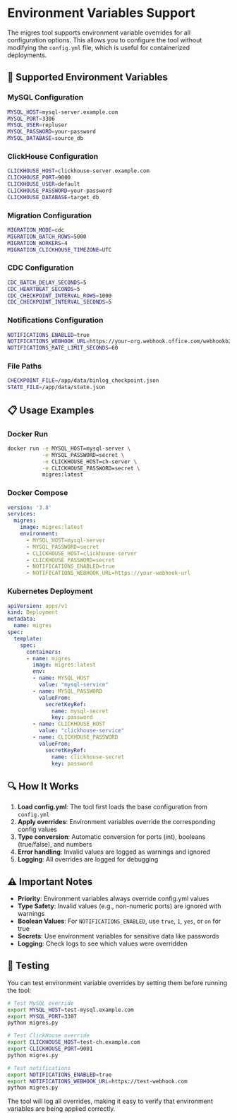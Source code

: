 # Environment Variables Support

The migres tool supports environment variable overrides for all configuration options. This allows you to configure the tool without modifying the `config.yml` file, which is useful for containerized deployments.

## 🔧 Supported Environment Variables

### MySQL Configuration
```bash
MYSQL_HOST=mysql-server.example.com
MYSQL_PORT=3306
MYSQL_USER=repluser
MYSQL_PASSWORD=your-password
MYSQL_DATABASE=source_db
```

### ClickHouse Configuration
```bash
CLICKHOUSE_HOST=clickhouse-server.example.com
CLICKHOUSE_PORT=9000
CLICKHOUSE_USER=default
CLICKHOUSE_PASSWORD=your-password
CLICKHOUSE_DATABASE=target_db
```

### Migration Configuration
```bash
MIGRATION_MODE=cdc
MIGRATION_BATCH_ROWS=5000
MIGRATION_WORKERS=4
MIGRATION_CLICKHOUSE_TIMEZONE=UTC
```

### CDC Configuration
```bash
CDC_BATCH_DELAY_SECONDS=5
CDC_HEARTBEAT_SECONDS=5
CDC_CHECKPOINT_INTERVAL_ROWS=1000
CDC_CHECKPOINT_INTERVAL_SECONDS=5
```

### Notifications Configuration
```bash
NOTIFICATIONS_ENABLED=true
NOTIFICATIONS_WEBHOOK_URL=https://your-org.webhook.office.com/webhookb2/your-webhook-url
NOTIFICATIONS_RATE_LIMIT_SECONDS=60
```

### File Paths
```bash
CHECKPOINT_FILE=/app/data/binlog_checkpoint.json
STATE_FILE=/app/data/state.json
```

## 📋 Usage Examples

### Docker Run
```bash
docker run -e MYSQL_HOST=mysql-server \
           -e MYSQL_PASSWORD=secret \
           -e CLICKHOUSE_HOST=ch-server \
           -e CLICKHOUSE_PASSWORD=secret \
           migres:latest
```

### Docker Compose
```yaml
version: '3.8'
services:
  migres:
    image: migres:latest
    environment:
      - MYSQL_HOST=mysql-server
      - MYSQL_PASSWORD=secret
      - CLICKHOUSE_HOST=clickhouse-server
      - CLICKHOUSE_PASSWORD=secret
      - NOTIFICATIONS_ENABLED=true
      - NOTIFICATIONS_WEBHOOK_URL=https://your-webhook-url
```

### Kubernetes Deployment
```yaml
apiVersion: apps/v1
kind: Deployment
metadata:
  name: migres
spec:
  template:
    spec:
      containers:
      - name: migres
        image: migres:latest
        env:
        - name: MYSQL_HOST
          value: "mysql-service"
        - name: MYSQL_PASSWORD
          valueFrom:
            secretKeyRef:
              name: mysql-secret
              key: password
        - name: CLICKHOUSE_HOST
          value: "clickhouse-service"
        - name: CLICKHOUSE_PASSWORD
          valueFrom:
            secretKeyRef:
              name: clickhouse-secret
              key: password
```

## 🔍 How It Works

1. **Load config.yml**: The tool first loads the base configuration from `config.yml`
2. **Apply overrides**: Environment variables override the corresponding config values
3. **Type conversion**: Automatic conversion for ports (int), booleans (true/false), and numbers
4. **Error handling**: Invalid values are logged as warnings and ignored
5. **Logging**: All overrides are logged for debugging

## ⚠️ Important Notes

- **Priority**: Environment variables always override config.yml values
- **Type Safety**: Invalid values (e.g., non-numeric ports) are ignored with warnings
- **Boolean Values**: For `NOTIFICATIONS_ENABLED`, use `true`, `1`, `yes`, or `on` for true
- **Secrets**: Use environment variables for sensitive data like passwords
- **Logging**: Check logs to see which values were overridden

## 🧪 Testing

You can test environment variable overrides by setting them before running the tool:

```bash
# Test MySQL override
export MYSQL_HOST=test-mysql.example.com
export MYSQL_PORT=3307
python migres.py

# Test ClickHouse override  
export CLICKHOUSE_HOST=test-ch.example.com
export CLICKHOUSE_PORT=9001
python migres.py

# Test notifications
export NOTIFICATIONS_ENABLED=true
export NOTIFICATIONS_WEBHOOK_URL=https://test-webhook.com
python migres.py
```

The tool will log all overrides, making it easy to verify that environment variables are being applied correctly.

